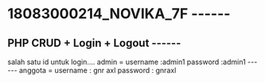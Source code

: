 # 18083000214_NOVIKA_7F ------ 
PHP CRUD + Login + Logout ------ 
-------------------------
salah satu id untuk login....
  admin   = username :admin1
            password :admin1 ------ 
  anggota = username : gnr axl
            password : gnraxl
